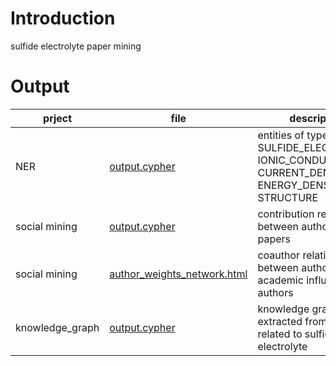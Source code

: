 # Introduction

sulfide electrolyte paper mining

# Output

|prject| file | description |
|------|------|-------------|
|NER   | [output.cypher](../NER/output.cypher) | entities of type SULFIDE_ELECTROLYTE, IONIC_CONDUCTIVITY, CURRENT_DENSITY, ENERGY_DENSITY, STRUCTURE |
|social mining | [output.cypher](../social_mining/output.cypher) | contribution relationship between authors and papers |
|social mining | [author_weights_network.html](../social_mining/author_weights_network.html) | coauthor relationship between authors and the academic influence of authors |
| knowledge_graph | [output.cypher](../knowledge_graph/output.cypher) | knowledge graph extracted from all papers related to sulfide electrolyte |

